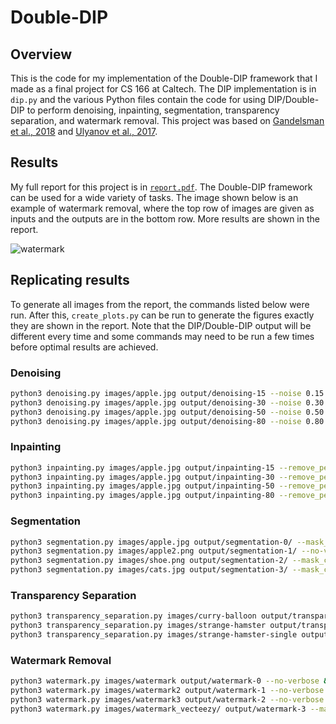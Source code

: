 # Double-DIP

## Overview
This is the code for my implementation of the Double-DIP framework that I made as a final project for CS 166 at Caltech. The DIP implementation is in `dip.py` and the various Python files contain the code for using DIP/Double-DIP to perform denoising, inpainting, segmentation, transparency separation, and watermark removal. This project was based on [Gandelsman et al., 2018](https://arxiv.org/abs/1812.00467) and [Ulyanov et al., 2017](https://arxiv.org/abs/1711.10925).

## Results
My full report for this project is in [`report.pdf`](report.pdf). The Double-DIP framework can be used for a wide variety of tasks. The image shown below is an example of watermark removal, where the top row of images are given as inputs and the outputs are in the bottom row. More results are shown in the report.

![watermark](plots/watermark-1.png)

## Replicating results

To generate all images from the report, the commands listed below were run. After this, `create_plots.py` can be run to generate the figures exactly they are shown in the report. Note that the DIP/Double-DIP output will be different every time and some commands may need to be run a few times before optimal results are achieved.

### Denoising

```bash
python3 denoising.py images/apple.jpg output/denoising-15 --noise 0.15 --no-verbose &
python3 denoising.py images/apple.jpg output/denoising-30 --noise 0.30 --no-verbose &
python3 denoising.py images/apple.jpg output/denoising-50 --noise 0.50 --no-verbose &
python3 denoising.py images/apple.jpg output/denoising-80 --noise 0.80 --no-verbose &
```

### Inpainting

```bash
python3 inpainting.py images/apple.jpg output/inpainting-15 --remove_percent 15 --no-verbose &
python3 inpainting.py images/apple.jpg output/inpainting-30 --remove_percent 30 --no-verbose &
python3 inpainting.py images/apple.jpg output/inpainting-50 --remove_percent 50 --no-verbose &
python3 inpainting.py images/apple.jpg output/inpainting-80 --remove_percent 80 --no-verbose &
```

### Segmentation

```bash
python3 segmentation.py images/apple.jpg output/segmentation-0/ --mask_coeff 999999 --no-verbose &
python3 segmentation.py images/apple2.png output/segmentation-1/ --no-verbose &
python3 segmentation.py images/shoe.png output/segmentation-2/ --mask_coeff 999999 --no-verbose &
python3 segmentation.py images/cats.jpg output/segmentation-3/ --mask_coeff 999999 --no-verbose &
```

### Transparency Separation

```bash
python3 transparency_separation.py images/curry-balloon output/transparent-0/ --noise 0.2 --no-verbose &
python3 transparency_separation.py images/strange-hamster output/transparent-1/ --noise 0.2 --no-verbose &
python3 transparency_separation.py images/strange-hamster-single output/transparent-2/ --no-verbose &
```

### Watermark Removal

```bash
python3 watermark.py images/watermark output/watermark-0 --no-verbose &
python3 watermark.py images/watermark2 output/watermark-1 --no-verbose &
python3 watermark.py images/watermark3 output/watermark-2 --no-verbose &
python3 watermark.py images/watermark_vecteezy/ output/watermark-3 --mask_coeff 0 --no-verbose &
```
